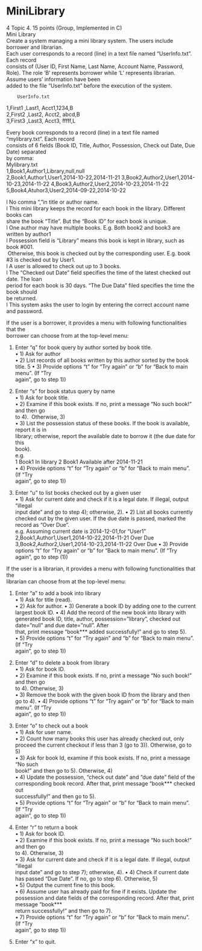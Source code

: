 # MiniLibrary
  4 
Topic	4.			15	points	(Group,	Implemented	in	C)	
Mini	Library		
Create	a	system	managing	a	mini	library	system.	The	users	include	borrower	and	librarian.	
Each	user	corresponds	to	a	record	(line)	in	a	text	file	named	“UserInfo.txt”.	Each	record	
consists	of	(User	ID,	First	Name,	Last	Name,	Account	Name,	Password,	Role).	The	role	‘B’	
represents	borrower	while	‘L’	represents	librarian.	Assume	users’	information	have	been	
added	to	the	file	“UserInfo.txt”	before	the	execution	of	the	system.		
	
	  	UserInfo.txt	
1,First1	,Last1,	Acct1,1234,B	 		
2,First2	,Last2,	Acct2,	abcd,B	
3,First3	,Last3,	Acct3,	fffff,L	 	
	
	
Every	book	corresponds	to	a	record	(line)	in	a	text	file	named	“mylibrary.txt”.	Each	record	
consists	of	6	fields	(Book	ID,	Title,	Author,	Possession,	Check	out	Date,	Due	Date)	separated	
by	comma:	
Mylibrary.txt	
1,Book1,Author1,Library,null,null	 		 	
2,Book1,Author1,User1,2014-10-22,2014-11-21	
3,Book2,Author2,User1,2014-10-23,2014-11-22	
4,Book3,Author2,User2,2014-10-23,2014-11-22	
5,Book4,Atuhor3,User2,2014-09-22,2014-10-22	
	
l  No	comma	“,”in	title	or	author	name.		
l  This	 mini	 library	 keeps	 the	 record	 for	 each	 book	 in	 the	 library.	 Different	 books	 can	
share	the	book	“Title”.	But	the	“Book	ID”	for	each	book	is	unique.		
l  One	 author	 may	 have	 multiple	 books.	 E.g.	 Both	 book2	 and	 book3	 are	 written	 by	
author1		
l  Possession	 field	 is	 “Library”	 means	 this	 book	 is	 kept	 in	 library,	 such	 as	 book	 #001.	
 Otherwise,	 this	 book	 is	 checked	 out	 by	 the	 corresponding	 user.	 E.g.	 book	 #3	 is	
checked	out	by	User1.		
l  A	user	is	allowed	to	check	out	up	to	3	books.		
l  The	“Checked	out	Date”	field	specifies	the	time	of	the	latest	checked	out	date.	The	loan	
period	for	each	book	is	30	days.	“The	Due	Data”	filed	specifies	the	time	the	book	should	
be	returned.		
l  This	system	asks	the	user	to	login	by	entering	the	correct	account	name	and	password.		
	
If	 the	 user	 is	 a	 borrower,	 it	 provides	 a	 menu	 with	 following	 functionalities	 that	 the	
borrower	can	choose	from	at	the	top-level	menu:		
	
1.  Enter	“q”	for	book	query	by	author	sorted	by	book	title.		
•  1)	Ask	for	author		
•  2)	List	records	of	all	books	written	by	this	author	sorted	by	the	book	title.		  5 
•  3)	Provide	options	“t”	for	“Try	again”	or	“b”	for	“Back	to	main	menu”.	(If	“Try	
again”,	go	to	step	1))	
	
2.  Enter	“s”	for	book	status	query	by	name		
•  1)	Ask	for	book	title.		
•  2)	Examine	if	this	book	exists.	If	no,	print	a	message	“No	such	book!”	and	then	go	
to	4).	 Otherwise,	3)		
•  3)	List	the	possession	status	of	these	books.	If	the	book	is	available,	report	it	is	in	
library;	otherwise,	report	the	available	date	to	borrow	it	(the	due	date	for	this	
book).	
e.g.	
1	Book1	In	library	
2	Book1	Available	after	2014-11-21	
•  4)	Provide	options	“t”	for	“Try	again”	or	“b”	for	“Back	to	main	menu”.	(If	“Try	
again”,	go	to	step	1))	
	
3.  Enter	“u”	to	list	books	checked	out	by	a	given	user		
•  1)	 Ask	 for	 current	 date	 and	 check	 if	 it	 is	 a	 legal	 date.	 If	 illegal,	 output	 “illegal	
input	date”	and	go	to	step	4);	otherwise,	2).	
•  2)	List	all	books	currently	checked	out	by	the	given	user.	If	the	due	date	is	passed,	
marked	the	record	as	“Over	Due”.		
e.g.	Assuming	current	date	is	2014-12-01,for	“User1”		
2,Book1,Author1,User1,2014-10-22,2014-11-21		Over	Due	
3,Book2,Author2,User1,2014-10-23,2014-11-22		Over	Due	
•  3)	Provide	options	“t”	for	“Try	again”	or	“b”	for	“Back	to	main	menu”.	(If	“Try	
again”,	go	to	step	(1))	
	
If	 the	 user	 is	 a	 librarian,	 it	 provides	 a	 menu	 with	 following	 functionalities	 that	 the	
librarian	can	choose	from	at	the	top-level	menu:		
	
1.  Enter	“a”	to	add	a	book	into	library		
•  1)	Ask	for	title	(read).		
•  2)	Ask	for	author.	
•  3)	Generate	a	book	ID	by	adding	one	to	the	current	largest	book	ID.	
•  4)	 Add	 the	 record	 of	 the	 new	 book	 into	 library	 with	 generated	 book	 ID,	 title,	
author,	possession=”library”,	checked	out	date=”null”	and	due	date=”null”.	After	
that,	print	message	“book***	added	successfully!”	and	go	to	step	5).		
•  5)	Provide	options	“t”	for	“Try	again”	and	“b”	for	“Back	to	main	menu”.	(If	“Try	
again”,	go	to	step	1))	
	
	
2.  Enter	“d”	to	delete	a	book	from	library		
•  1)	Ask	for	book	ID.		
•  2)	Examine	if	this	book	exists.	If	no,	print	a	message	“No	such	book!”	and	then	go	
to	4).	Otherwise,	3)		
•  3)	Remove	the	book	with	the	given	book	ID	from	the	library	and	then	go	to	4).		•  4)	Provide	options	“t”	for	“Try	again”	or	“b”	for	“Back	to	main	menu”.	(If	“Try	
again”,	go	to	step	1))	
	
3.  Enter	“o”	to	check	out	a	book		
•  1)	Ask	for	user	name.		
•  2)	Count	how	many	books	this	user	has	already	checked	out,	only	proceed	the	
current	checkout	if	less	than	3	(go	to	3)).	Otherwise,	go	to	5)		
•  3)	Ask	for	book	Id,	examine	if	this	book	exists.	If	no,	print	a	message	“No	such	
book!”	and	then	go	to	5).	Otherwise,	4)		
•  4)	Update	 the	 possession,	 “check	 out	 date”	 and	 “due	 date”	 field	 of	 the	
corresponding	 book	 record.	 After	 that,	 print	 message	 “book***	 checked	 out	
successfully!”	and	then	go	to	5).		
•  5)	Provide	options	“t”	for	“Try	again”	or	“b”	for	“Back	to	main	menu”.	(If	“Try	
again”,	go	to	step	1))	
	
4.  Enter	“r”	to	return	a	book		
•  1)	Ask	for	book	ID.		
•  2)	Examine	if	this	book	exists.	If	no,	print	a	message	“No	such	book!”	and	then	go	
to	4).	Otherwise,	3)		
•  3)	 Ask	 for	 current	 date	 and	 check	 if	 it	 is	 a	 legal	 date.	 If	 illegal,	 output	 “illegal	
input	date”	and	go	to	step	7);	otherwise,	4).	
•  4)	Check	if	current	date	has	passed	“Due	Date”.	If	no,	go	to	step	6).	Otherwise,	5)	
•  5)	Output	the	current	fine	to	this	book.	
•  6)	Assume	user	has	already	paid	for	fine	if	it	exists.	Update	the	possession	and	
date	 fields	 of	 the	 corresponding	 record.	 After	 that,	 print	 message	 “book***	
return	successfully!”		and	then	go	to	7).		
•  7)	Provide	options	“t”	for	“Try	again”	or	“b”	for	“Back	to	main	menu”.	(If	“Try	
again”,	go	to	step	1))	
	
	
5.  Enter	“x”	to	quit.		
